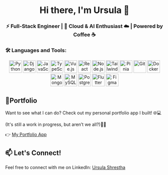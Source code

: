 <h1 align="center">Hi there, I'm Ursula 👋</h1>
<h3 align="center">⚡ Full-Stack Engineer | 🤖 Cloud & AI Enthusiast ☁️ | Powered by Coffee ☕ </h3>

### 🛠️ Languages and Tools:
<p align="center">
  <!-- Languages -->
  <img src="https://cdn.jsdelivr.net/gh/devicons/devicon/icons/python/python-original.svg" width="40px" alt="Python"/>
  <img src="https://cdn.jsdelivr.net/gh/devicons/devicon/icons/django/django-plain.svg" width="40px" alt="Django"/>
  <img src="https://cdn.jsdelivr.net/gh/devicons/devicon/icons/javascript/javascript-original.svg" width="40px" alt="JavaScript"/>
  <img src="https://cdn.jsdelivr.net/gh/devicons/devicon/icons/typescript/typescript-original.svg" width="40px" alt="TypeScript"/>
  <img src="https://cdn.jsdelivr.net/gh/devicons/devicon/icons/vuejs/vuejs-original.svg" width="40px" alt="Vue.js"/>
  <img src="https://cdn.jsdelivr.net/gh/devicons/devicon/icons/react/react-original.svg" width="40px" alt="React"/>
  <img src="https://cdn.jsdelivr.net/gh/devicons/devicon/icons/nodejs/nodejs-original.svg" width="40px" alt="Node.js"/>
  <img src="https://cdn.jsdelivr.net/gh/devicons/devicon/icons/tailwindcss/tailwindcss-original.svg" width="40px" alt="TailwindCSS"/>
  <img src="https://pinia.vuejs.org/logo.svg" width="40px" alt="Pinia"/>
  
  <!-- Tools -->
  <img src="https://cdn.jsdelivr.net/gh/devicons/devicon/icons/git/git-original.svg" width="40px" alt="Git"/>
  <img src="https://cdn.jsdelivr.net/gh/devicons/devicon/icons/docker/docker-original.svg" width="40px" alt="Docker"/>
  <img src="https://cdn.jsdelivr.net/gh/devicons/devicon/icons/mongodb/mongodb-original.svg" width="40px" alt="MongoDB"/>
  <img src="https://cdn.jsdelivr.net/gh/devicons/devicon/icons/mysql/mysql-original.svg" width="40px" alt="MySQL"/>
  <img src="https://cdn.jsdelivr.net/gh/devicons/devicon/icons/postgresql/postgresql-original.svg" width="40px" alt="PostgreSQL"/>
  <img src="https://cdn.jsdelivr.net/gh/devicons/devicon/icons/flutter/flutter-original.svg" width="40px" alt="Flutter"/>
  <img src="https://cdn.jsdelivr.net/gh/devicons/devicon/icons/figma/figma-original.svg" width="40px" alt="Figma"/>
</p>

## 🔗Portfolio
Want to see what I can do? Check out my personal portfolio app I built! 🌐💻 

(It's still a work in progress, but aren’t we all?)💁‍♀️

👉 [My Portfolio App](https://ursulashrestha.com.np/)

## 📫 Let's Connect!
 Feel free to connect with me on LinkedIn: [Ursula Shrestha](https://www.linkedin.com/in/ursula-shrestha/)



